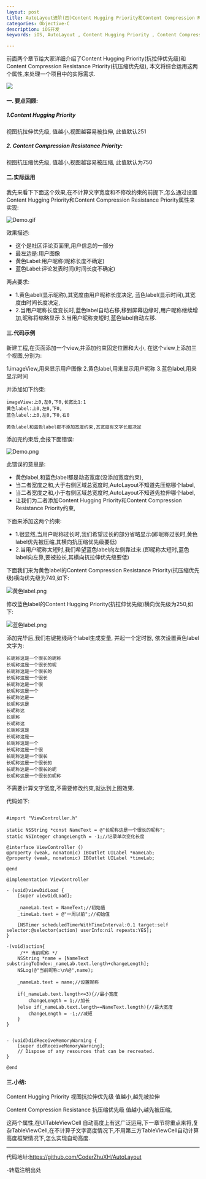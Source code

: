 ```yaml
---
layout: post
title: AutoLayout进阶(四)Content Hugging Priority和Content Compression Resistance Priority综合运用
categories: Objective-C
description: iOS开发
keywords: iOS, AutoLayout , Content Hugging Priority , Content Compression Resistance Priority

---
```


前面两个章节给大家详细介绍了Content Hugging Priority(抗拉伸优先级)和Content Compression Resistance Priority(抗压缩优先级),
本文将综合运用这两个属性,来处理一个项目中的实际需求.

![](http://upload-images.jianshu.io/upload_images/2229730-e9c6ad66447fc5c0.png?imageMogr2/auto-orient/strip%7CimageView2/2/w/1240)

####  一.  要点回顾:
#####  1.Content Hugging Priority
视图抗拉伸优先级,
值越小,视图越容易被拉伸,
此值默认251

#####  2.  Content Compression Resistance Priority:
视图抗压缩优先级,
值越小,视图越容易被压缩,
此值默认为750

####  二.实际运用

我先来看下下面这个效果,在不计算文字宽度和不修改约束的前提下,怎么通过设置Content Hugging Priority和Content Compression Resistance Priority属性来实现:

![Demo.gif](http://upload-images.jianshu.io/upload_images/2229730-ef5dffff64c420e5.gif?imageMogr2/auto-orient/strip%7CimageView2/2/w/1240)

效果描述:

*  这个是社区评论页面里,用户信息的一部分
*  最左边是:用户图像
*  黄色Label:用户昵称(昵称长度不确定)
*  蓝色Label:评论发表时间(时间长度不确定)

两点要求:

*  1.黄色abel(显示昵称),其宽度由用户昵称长度决定,
    蓝色label(显示时间),其宽度由时间长度决定,
*  2.当用户昵称长度变长时,蓝色label自动右移,移到屏幕边缘时,用户昵称继续增加,昵称将缩略显示
    3.当用户昵称变短时,蓝色label自动左移.

####  三.代码示例
新建工程,在页面添加一个view,并添加约束固定位置和大小,
在这个view上添加三个视图,分别为:

1.imageView,用来显示用户图像
2.黄色label,用来显示用户昵称
3.蓝色label,用来显示时间

并添加如下约束:

```objc
imageView:上0,左0,下0,长宽比1:1
黄色label:上0,左0,下0,
蓝色label:上0,左0,下0,右0

黄色label和蓝色label都不添加宽度约束,其宽度有文字长度决定
```
添加完约束后,会报下面错误:

![Demo.png](http://upload-images.jianshu.io/upload_images/2229730-c4ff47b3950006f1.png?imageMogr2/auto-orient/strip%7CimageView2/2/w/1240)

此错误的意思是:

*  黄色label,和蓝色label都是动态宽度(没添加宽度约束),
*  当二者宽度之和,大于右侧区域总宽度时,AutoLayout不知道先压缩哪个label,
*  当二者宽度之和,小于右侧区域总宽度时,AutoLayout不知道先拉伸哪个label,
*  让我们为二者添加Content Hugging Priority和Content Compression Resistance Priority约束,

下面来添加这两个约束:

*  1.很显然,当用户昵称过长时,我们希望过长的部分省略显示(即昵称过长时,黄色label优先被压缩,其横向抗压缩优先级要低)
*  2.当用户昵称太短时,我们希望蓝色label向左侧靠过来.(即昵称太短时,蓝色label向左靠,要被拉长,其横向抗拉伸优先级要低)

下面我们来为黄色label的Content Compression Resistance Priority(抗压缩优先级)横向优先级为749,如下:

![黄色label.png](http://upload-images.jianshu.io/upload_images/2229730-6fbeaa427f73e3ae.png?imageMogr2/auto-orient/strip%7CimageView2/2/w/1240)

修改蓝色label的Content Hugging Priority(抗拉伸优先级)横向优先级为250,如下:

![蓝色label.png](http://upload-images.jianshu.io/upload_images/2229730-77bf5877d876381e.png?imageMogr2/auto-orient/strip%7CimageView2/2/w/1240)

添加完毕后,我们右键拖线两个label生成变量,
并起一个定时器,
依次设置黄色label文字为:
```objc
长昵称这是一个很长的昵称
长昵称这是一个很长的昵
长昵称这是一个很长的
长昵称这是一个很长
长昵称这是一个很
长昵称这是一个
长昵称这是一
长昵称这是
长昵称这
长昵称
长昵称这
长昵称这是
长昵称这是一
长昵称这是一个
长昵称这是一个很
长昵称这是一个很长
长昵称这是一个很长的
长昵称这是一个很长的昵
长昵称这是一个很长的昵称
```
不需要计算文字宽度,不需要修改约束,就达到上图效果.

代码如下:

```objc

#import "ViewController.h"

static NSString *const NameText = @"长昵称这是一个很长的昵称";
static NSInteger changeLength = -1;//记录单次变化长度

@interface ViewController ()
@property (weak, nonatomic) IBOutlet UILabel *nameLab;
@property (weak, nonatomic) IBOutlet UILabel *timeLab;

@end

@implementation ViewController

- (void)viewDidLoad {
    [super viewDidLoad];
    
    _nameLab.text = NameText;//初始值
    _timeLab.text = @"一周以前";//初始值

    [NSTimer scheduledTimerWithTimeInterval:0.1 target:self selector:@selector(action) userInfo:nil repeats:YES];
}

-(void)action{
     /** 当前昵称 */
    NSString *name = [NameText substringToIndex:_nameLab.text.length+changeLength];
    NSLog(@"当前昵称:\n%@",name);
    
    _nameLab.text = name;//设置昵称
    
    if(_nameLab.text.length<=3){//最小宽度
        changeLength = 1;//加长
    }else if(_nameLab.text.length==NameText.length){//最大宽度
        changeLength = -1;//减短
    }
}


- (void)didReceiveMemoryWarning {
    [super didReceiveMemoryWarning];
    // Dispose of any resources that can be recreated.
}

@end

```

####  三.小结:

Content Hugging Priority 视图抗拉伸优先级
值越小,越先被拉伸

Content Compression Resistance 抗压缩优先级
值越小,越先被压缩,

这两个属性,在UITableViewCell 自动高度上有这广泛运用,下一章节将重点来将,复杂TableViewCell,在不计算子文字高度情况下,不用第三方TableViewCell自动计算高度框架情况下,怎么实现自动高度.

----------------------
代码地址:https://github.com/CoderZhuXH/AutoLayout


-转载注明出处